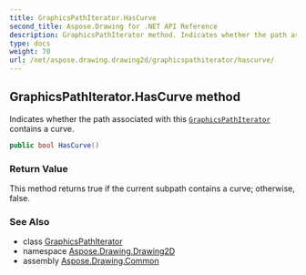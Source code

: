 ```yaml
---
title: GraphicsPathIterator.HasCurve
second_title: Aspose.Drawing for .NET API Reference
description: GraphicsPathIterator method. Indicates whether the path associated with this GraphicsPathIterator contains a curve
type: docs
weight: 70
url: /net/aspose.drawing.drawing2d/graphicspathiterator/hascurve/
---
```

## GraphicsPathIterator.HasCurve method

Indicates whether the path associated with this [`GraphicsPathIterator`](../) contains a curve.

```csharp
public bool HasCurve()
```

### Return Value

This method returns true if the current subpath contains a curve; otherwise, false.

### See Also

* class [GraphicsPathIterator](../)
* namespace [Aspose.Drawing.Drawing2D](../../graphicspathiterator/)
* assembly [Aspose.Drawing.Common](../../../)


